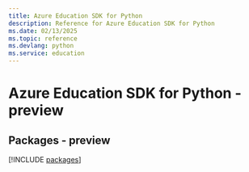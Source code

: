 ```yaml
---
title: Azure Education SDK for Python
description: Reference for Azure Education SDK for Python
ms.date: 02/13/2025
ms.topic: reference
ms.devlang: python
ms.service: education
---
```

# Azure Education SDK for Python - preview
## Packages - preview
[!INCLUDE [packages](education-index.md)]
